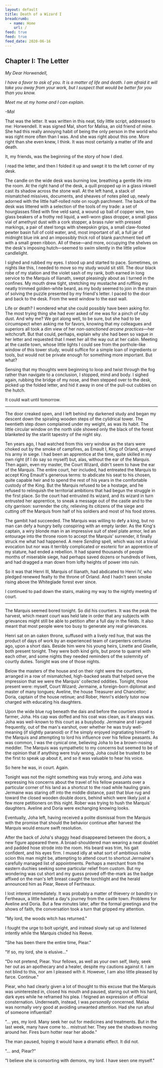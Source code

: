 ```yaml
---
layout: default
title: Death of a Wizard I
breadcrumb:
  - name: Home
    url: /
feed: true
feed: true
feed_date: 2020-06-16
---
```

Chapter I: The Letter
---------------------

*My Dear Horwendell,*

*I have a favor to ask of you. It is a matter of life and death. I am afraid it will take you away from your work, but I suspect that would be better for you than you know.*

*Meet me at my home and I can explain.*

*-Mal*

That was the letter. It was written in this neat, tidy little script, addressed to me: Horwendell. It was signed Mal, short for Malisa, an old friend of mine. She had this really annoying habit of being the only person in the world who was right more often than I was. And she was right about this one. More right than she even knew, I think. It was most certainly a matter of life and death.

It, my friends, was the beginning of the story of how I died.

I read the letter, and then I folded it up and swept it to the left corner of my desk.

The candle on the wide desk was burning low, breathing a gentle life into the room. At the right hand of the desk, a quill propped up in a glass inkwell cast its shadow across the stone wall. At the left hand, a stack of mismatched missives, documents, and sheaves of notes piled up, newly adorned with the little half-rolled note on rough parchment. The back of the desk was littered with a selection of the tools of my trade: a set of hourglasses filled with fine veld sand, a wound up ball of copper wire, two glass beakers of a frothy red liquid, a well-worn glass dropper, a small glass vial of amethyst dust with a cork stopper, a brass ruler with pressed markings, a pair of steel tongs with sheepskin grips, a small claw-footed pewter basin full of cold water, and, most important of all, a full jar of midnight blue ink and an impossibly thick roll of blank parchment tied off with a small green ribbon. All of these—and more, occupying the shelves on the desk's imposing hutch—seemed to swim silently in the little yellow candlelight.

I sighed and rubbed my eyes. I stood up and started to pace. Sometimes, on nights like this, I needed to move so my study would sit still. The dour black robe of my station and the violet sash of my rank, both earned in long service to the Marquis of Ilianath, swept pleasingly about as I turned in the confines. My mouth drew tight, stretching my mustache and ruffling my neatly trimmed golden-white beard, as my body seemed to join in the strain of solving the puzzle presented by my friend's letter. I paced to the door and back to the desk. From the west window to the east wall.

Life or death? I wondered what she could possibly have been asking for. The most trying thing she had ever asked of me was for a pinch of ruby dust. And why me? We got along well, to be sure, but she had to be circumspect when asking me for favors, knowing that my colleagues and superiors all took a dim view of her *non-sanctioned arcane practices*—her witchcraft. But that could, perhaps, explain why she had been so vague in her letter and requested that I meet her all the way out at her cabin. Meeting at the castle town, whose little lights I could see from the porthole-like window of this tower study, would suffice for a simple loan of ingredients or tools, but would not be private enough for something more important. But what?

Sensing that my thoughts were beginning to loop and twist through the fog rather than navigate to a conclusion, I stopped, mind and body. I sighed again, rubbing the bridge of my nose, and then stepped over to the desk, picked up the folded letter, and hid it away in one of the pull-out cubbies on the hutch.

It could wait until tomorrow.

---

The door creaked open, and I left behind my darkened study and began my descent down the spiraling wooden steps of the cylidrical tower. The twentieth step down complained under my weight, as was its habit. The little circular window on the north side showed only the black of the forest blanketed by the starlit tapestry of the night sky.

Ten years ago, I had watched from this very window as the stars were choked out by the smoke of campfires, as Emault I, King of Orland, arrayed his army in siege. I had been an apprentice at the time, quite skilled in my own right (if I do say so myself) but, alas, without the ear of the Marquis. Then again, even my master, the Court Wizard, didn't seem to have the ear of the Marquis. The entire court, her included, had entreated the Marquis to accept King Emault's generous terms: to abdicate his seat to his chosen, quite capable heir and to spend the rest of his years in the comfortable custody of the King. But the Marquis refused to be a hostage, and he refused to relinquish the territorial ambitions that had begun the struggle in the first place. So the court had entrusted its wizard, and its wizard in turn entrusted her apprentice, to sneak a message out of the castle and to the city garrison: surrender the city, relieving its citizens of the siege and cutting off the Marquis from half of his soldiers and most of his food stores.

The gambit had succeeded. The Marquis was willing to defy a king, but no man can defy a hungry belly conspiring with an empty larder. As the King's captain, a wiry blonde man in an impressive suit of steel plate armor, led an entourage into the throne room to accept the Marquis' surrender, it finally struck me what had happened. A mere *Sending* spell, which was not a trivial evocation but nor was it terribly complicated or esoteric for an apprentice of my stature, had ended a rebellion. It had spared thousands of people months of miserable siege, had perhaps saved dozens or hundreds of lives, and had dragged a man down from lofty heights of power into ruin.

So it was that Henri III, Marquis of Ilianath, had abdicated to Henri IV, who pledged renewed fealty to the throne of Orland. And I hadn't seen smoke rising above the Whiteglade forest ever since.

I continued to pad down the stairs, making my way to the nightly meeting of court.

---

The Marquis seemed bored tonight. So did his courtiers. It was the peak the harvest, which meant court was held late in order that any subjects with grievances might still be able to petition after a full day in the fields. It also meant that most people were too busy to generate any real grievances.

Henri sat on an oaken throne, suffused with a lively red hue, that was the product of days of work by an experienced team of carpenters centuries ago, upon a short dais. Beside him were his young heirs, Linette and Giselle, both present tonight. They were both kind girls, but prone to quarrel with each other, and some nights they needed reminders of the solemnity of courtly duties. Tonight was one of those nights.

Below the masters of the house and on their right were the courtiers, arranged in a row of mismatched, high-backed seats that helped serve the impression that we were the Marquis' collected oddities. Tonight, those present were: myself, Court Wizard; Jermaine, a foreign-born diplomat and master of many tongues; Aveline, the house Treasurer and Chancellor; Doria, captain of the house retinue; and Rober, Henri's elderly tutor now charged with educating his daughters.

Upon the wide blue rug beneath the dais and before the courtiers stood a farmer, Joha. His cap was doffed and his coat was clean, as it always was. Joha was well-known to this court as a busybody. Jermaine and I argued frequently, out of the man's earshot, over whether he was truly well-meaning (if slightly paranoid) or if he simply enjoyed ingratiating himself to the Marquis and attempting to lord his influence over his fellow peasants. As was common, I was the cynical one, believing Joha to be a brown-nosing meddler. The Marquis was sympathetic to my concerns but seemed to be of the opinion that if anything were truly wrong, Joha could be trusted to be the first to speak up about it, and so it was valuable to hear his voice.

So here he was, in court. Again.

Tonight was not the night something was truly wrong, and Joha was expressing his concerns about the travel of his fellow peasants over a particular corner of his land as a shortcut to the road while hauling grain. Jermaine was staring off into the middle distance, past that blue rug and toward the closed wooden double doors, behind which were likely just a few more petitioners on this night. Rober was trying to hush the Marquis' daughters. Aveline and Doria were exchanging knowing looks.

Eventually, Joha left, having received a polite dismissal from the Marquis with the promise that should the behavior continue after harvest the Marquis would ensure swift resolution.

After the back of Joha's shaggy head disappeared between the doors, a new figure appeared there. A broad-shouldered man wearing a neat doublet and padded hose strode into the room. His beard was trim, his gait confident, and his eyes firm. I mused idly at what sort of ambitious noble scion this man might be, attempting to attend court to shortcut Jermaine's carefully managed list of appointments. Perhaps a merchant from the eastern duchies seeking some particular relief from custom. But my wondering was cut short and my guess proved off-the-mark as the badge affixed on the man's left breast caught the torchlight and the herald announced him as Piear, Reeve of Fertheaux.

I lost interest immediately. It was probably a matter of thievery or banditry in Fertheaux, a little hamlet a day's journey from the castle town. Problems for Aveline and Doria. But a few minutes later, after the formal greetings and the shows of faith, the conversation took a turn that gripped my attention.

"My lord, the woods witch has returned."

I fought the urge to bolt upright, and instead slowly sat up and listened intently while the Marquis chided his Reeve.

"She has been there the entire time, Piear."

"If so, my lord, she is elusive..."

"Do not pretend, Piear. Your fellows, as well as your own self, likely, seek her out as an apothecary and a healer, despite my cautions against it. I am not blind to this, nor am I pleased with it. However, I am also little pleased by farce. Continue."

Piear, who had clearly given a lot of thought to this excuse that the Marquis was uninterested in, closed his mouth and paused, staring out with his hard, dark eyes while he reframed his plea. I feigned an expression of official consternation. Underneath, instead, I was *personally* concerned. Malisa was normally very good at avoiding unwanted attention. Had she run afoul of someone influential?

"... yes, my lord. Many seek her out for medicines and treatments. But in the last week, many have come to... mistrust her. They see the shadows moving around her. Fires burn hotter near her abode."

The man paused, hoping it would have a dramatic effect. It did not.

"... and, Piear?"

"I believe she is consorting with demons, my lord. I have seen one myself."
